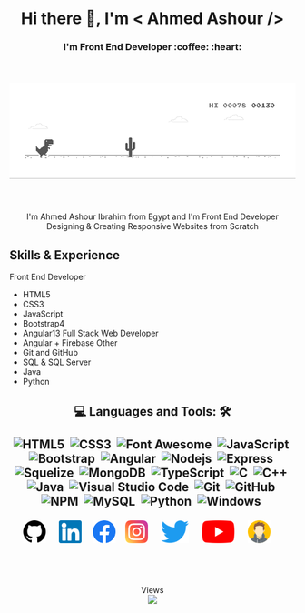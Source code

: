 <h1 align="center"> 
  Hi there 👋, I'm < Ahmed Ashour />
</h1>
<h3 align="center"> 
  I'm Front End Developer :coffee: :heart:
</h3>
<br/>
<h5 align="center"> 
  
  ![image](https://github.com/ash356/ash356/blob/main/4ff07986208593.5d9a654e92f36.gif)
  
</h5>



<br/>
<p align="center"> 
  I'm Ahmed Ashour Ibrahim from Egypt and I'm Front End Developer Designing & Creating Responsive Websites from Scratch 
</p> 

## Skills & Experience
  Front End Developer 
- HTML5
- CSS3
- JavaScript
- Bootstrap4 
- Angular13 
Full Stack Web Developer
- Angular + Firebase 
Other
- Git and GitHub
- SQL &  SQL Server 
- Java
- Python

<p align="center"> 
  
</p>
<!-- Skills -->
<h2 align="center"> 
  
  💻 **Languages and Tools:** 🛠️
  <br/>
  <br/>
   ![HTML5](https://img.shields.io/badge/HTML5-E34F26?style=for-the-badge&logo=html5&logoColor=white)&nbsp;
   ![CSS3](https://img.shields.io/badge/CSS3-1572B6?style=for-the-badge&logo=css3&logoColor=white)&nbsp;
   ![Font Awesome](https://img.shields.io/badge/-font%20awesome-339AF0?style=for-the-badge&logo=font-awesome&logoColor=339AF0&labelColor=ffffff)&nbsp;
   ![JavaScript](https://img.shields.io/badge/JavaScript-F7DF1E?style=for-the-badge&logo=javascript&logoColor=black)&nbsp;
   ![Bootstrap](https://img.shields.io/badge/Bootstrap-563D7C?style=for-the-badge&logo=bootstrap&logoColor=white)&nbsp;
   ![Angular](https://img.shields.io/badge/Angular-DD0031?style=for-the-badge&logo=angular&logoColor=white)&nbsp;
   ![Nodejs](https://img.shields.io/badge/Node.js-43853D?style=for-the-badge&logo=node.js&logoColor=white)&nbsp;
   ![Express](https://img.shields.io/badge/Express.js-404D59?style=for-the-badge)&nbsp;
   ![Squelize](https://img.shields.io/badge/sequelize-323330?style=for-the-badge&logo=sequelize&logoColor=blue)&nbsp;
   ![MongoDB](https://img.shields.io/badge/MongoDB-%234ea94b.svg?style=for-the-badge&logo=mongodb&logoColor=white)&nbsp;
   ![TypeScript](https://img.shields.io/badge/TypeScript-007ACC?style=for-the-badge&logo=typescript&logoColor=white)&nbsp;
   ![C](https://img.shields.io/badge/C-00599C?style=for-the-badge&logo=c&logoColor=white)&nbsp;
   ![C++](https://img.shields.io/badge/C%2B%2B-00599C?style=for-the-badge&logo=c%2B%2B&logoColor=white)&nbsp;
   ![Java](https://img.shields.io/badge/Java-ED8B00?style=for-the-badge&logo=openjdk&logoColor=white)&nbsp;
   ![Visual Studio Code](https://img.shields.io/badge/-VSCode-323330?style=for-the-badge&logo=visual-studio-code&labelColor=007ACC)&nbsp;
   ![Git](https://img.shields.io/badge/GIT-E44C30?style=for-the-badge&logo=git&logoColor=white)&nbsp;
   ![GitHub](https://img.shields.io/badge/-GitHub-000000?style=for-the-badge&logo=github&logoColor=000000&labelColor=ffffff)&nbsp;
   ![NPM](https://img.shields.io/badge/npm-CB3837?style=for-the-badge&logo=npm&logoColor=white)&nbsp;
   ![MySQL](https://img.shields.io/badge/MySQL-005C84?style=for-the-badge&logo=mysql&logoColor=white)&nbsp;
   ![Python](https://img.shields.io/badge/Python-14354C?style=for-the-badge&logo=python&logoColor=white)&nbsp;
   ![Windows](https://img.shields.io/badge/Windows-0078D6?style=for-the-badge&logo=windows&logoColor=white)&nbsp;
</h2>


<!--  Social Links -->
<h5 align="center"> 
  
  [<img src='https://github.com/ash356/ash356/blob/main/images/github.svg' alt='github' height='40'>](https://github.com/ash356) &nbsp;&nbsp;&nbsp;&nbsp;&nbsp;
  [<img src='https://github.com/ash356/ash356/blob/main/images/linkedin.svg' alt='linkedin' height='40'>](https://www.linkedin.com/in/ahmed-ashour-96024a210//)&nbsp;&nbsp;&nbsp;&nbsp;&nbsp; 
  [<img src='https://github.com/ash356/ash356/blob/main/images/facebook.svg' alt='facebook' height='40'>](https://www.facebook.com/a7med3shour2020/) &nbsp;&nbsp;&nbsp;
  [<img src='https://github.com/ash356/ash356/blob/main/images/instagram.svg' alt='instagram' height='40'>](https://www.instagram.com/ahmedashour_22/?fbclid=IwAR0p9mGxrk1wcftODeZrCVEApIPnEJH4FP2CqmuZL6QHPPaiokq0dAFor8s/) &nbsp;&nbsp;&nbsp;&nbsp;&nbsp;
  [<img src='https://github.com/ash356/ash356/blob/main/images/twitter.svg' alt='twitter' height='40'>](https://twitter.com/ahmedas18362884) &nbsp;&nbsp;&nbsp;&nbsp;&nbsp; 
  [<img src='https://github.com/ash356/ash356/blob/main/images/youtube.svg' alt='YouTube' height='40'>](https://www.youtube.com/channel/UCdU95owpu8nPvPS7SIbZ8gw) &nbsp;&nbsp;&nbsp;&nbsp;&nbsp;     [<img src='https://github.com/ash356/ash356/blob/main/images/avatar.svg' alt='website' height='40'>](https://ash356.github.io/Portfolio-01/HTML/) &nbsp;&nbsp;&nbsp;&nbsp;&nbsp;
</h5>
<br/>
<br/>
<p align="center"> 
  Views<br/>
  <img src="https://profile-counter.glitch.me/ash356/count.svg" />
</p>

<!-- GIF -->
<!-- ![image](https://github.com/ash356/ash356/blob/main/4ff07986208593.5d9a654e92f36.gif) -->
<!-- Skills -->
<!-- ![Git](https://img.shields.io/badge/-Git-000000?style=flat&logo=git&logoColor=F05032&labelColor=ffffff)
![GitHub](https://img.shields.io/badge/-GitHub-000000?style=flat&logo=github&logoColor=000000&labelColor=ffffff)
![Visual Studio Code](https://img.shields.io/badge/-VSCode-000000?style=flat&logo=visual-studio-code&labelColor=007ACC)
![HTML5](https://img.shields.io/badge/-HTML5-000000?style=flat&logo=html5&logoColor=ffffff&labelColor=E34F26)
![CSS3](https://img.shields.io/badge/-CSS3-000000?style=flat&logo=css3&logoColor=ffffff&labelColor=1572B6) 
![Font Awesome](https://img.shields.io/badge/-font%20awesome-000000?style=flat&logo=font-awesome&logoColor=339AF0&labelColor=ffffff)
![JavaScript](https://img.shields.io/badge/-JavaScript-000000?style=flat&logo=javascript)
![Bootstrap](https://img.shields.io/badge/-Bootstrap-000000?style=flat&logo=bootstrap&logoColor=ffffff&labelColor=563D7C)
![Nodejs](https://img.shields.io/badge/-Nodejs-000000?style=flat&logo=Node.js)
![NPM](https://img.shields.io/badge/-npm-000000?style=flat&logo=npm&labelColor=ffffff)
![MySQL](https://img.shields.io/badge/-MySQL-000000?style=flat&logo=mysql&labelColor=ffffff)
![Windows](https://img.shields.io/badge/-Windows-000000?style=flat&logo=windows&logoColor=ffffff&labelColor=0078D6)
 -->
<!-- Social Links -->
<!-- [<img src='https://cdn.jsdelivr.net/npm/simple-icons@3.0.1/icons/github.svg' alt='github' height='40'>](https://github.com/ash356) [<img src='https://cdn.jsdelivr.net/npm/simple-icons@3.0.1/icons/linkedin.svg' alt='linkedin' height='40'>](https://www.linkedin.com/in/ahmed-ashour-96024a210//) [<img src='https://cdn.jsdelivr.net/npm/simple-icons@3.0.1/icons/facebook.svg' alt='facebook' height='40'>](https://www.facebook.com/a7med3shour2020/) [<img src='https://cdn.jsdelivr.net/npm/simple-icons@3.0.1/icons/instagram.svg' alt='instagram' height='40'>](https://www.instagram.com/ahmedashour_22/?fbclid=IwAR0p9mGxrk1wcftODeZrCVEApIPnEJH4FP2CqmuZL6QHPPaiokq0dAFor8s/) [<img src='https://cdn.jsdelivr.net/npm/simple-icons@3.0.1/icons/twitter.svg' alt='twitter' height='40'>](https://twitter.com/ahmedas18362884) [<img src='https://cdn.jsdelivr.net/npm/simple-icons@3.0.1/icons/youtube.svg' alt='YouTube' height='40'>](https://www.youtube.com/channel/UCdU95owpu8nPvPS7SIbZ8gw) [<img src='https://cdn.jsdelivr.net/npm/simple-icons@3.0.1/icons/icloud.svg' alt='website' height='40'>](https://ash356.github.io/Portfolio-01/HTML/)
 -->
<!---
ash356/ash356 is a ✨ special ✨ repository because its `README.md` (this file) appears on your GitHub profile.
You can click the Preview link to take a look at your changes.
